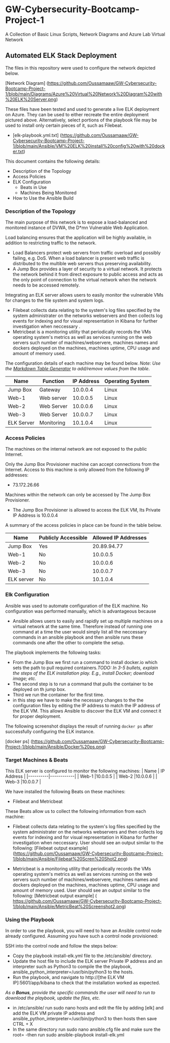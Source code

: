 # GW-Cybersecurity-Bootcamp-Project-1
A Collection of Basic Linux Scripts, Network Diagrams and Azure Lab Virtual Network
## Automated ELK Stack Deployment

The files in this repository were used to configure the network depicted below.

[Network Diagram] (https://github.com/Oussamaaw/GW-Cybersecurity-Bootcamp-Project-1/blob/main/Diagrams/Azure%20Virtual%20Network%20Diagram%20with%20ELK%20Server.png)

These files have been tested and used to generate a live ELK deployment on Azure. They can be used to either recreate the entire deployment pictured above.
 Alternatively, select portions of the playbook file may be used to install only certain pieces of it, such as Filebeat.

  - [elk-playbook.yml.txt] (https://github.com/Oussamaaw/GW-Cybersecurity-Bootcamp-Project-1/blob/main/Ansible/VM%20ELK%20install%20config%20with%20docker.txt)

This document contains the following details:
- Description of the Topology
- Access Policies
- ELK Configuration
  - Beats in Use
  - Machines Being Monitored
- How to Use the Ansible Build


### Description of the Topology

The main purpose of this network is to expose a load-balanced and monitored instance of DVWA, the D*mn Vulnerable Web Application.

Load balancing ensures that the application will be highly available, in addition to restricting traffic to the network.
- Load Balancers protect web servers from traffic overload and possibly failing, e.g. DoS. When a load balancer is present web traffic 
  is distributed to the multible web servers thus preserving availability.
- A Jump Box provides a layer of security to a virtual network. It protects the network behind it from direct exposure to public access and acts as the only
  point of connection to the virtual network when the network needs to be accessed remotely.

Integrating an ELK server allows users to easily monitor the vulnerable VMs for changes to the file system and system logs.
- Filebeat collects data relating to the system's log files specified by the system administrater on the networks webservers and then collects log events 
  for indexing and for visual representation in Kibana for further investigation when neccessary .
- Metricbeat is a monitoring utility that periodically records the VMs operating system's metrics as well as services running on the web servers such number of machines/webservere, 
  machines names and dockers deployed on the machines, machines uptime, CPU usage and amount of memory used.  

The configuration details of each machine may be found below.
_Note: Use the [Markdown Table Generator](http://www.tablesgenerator.com/markdown_tables) to add/remove values from the table_.

| Name     | Function | IP Address | Operating System |
|----------|----------|------------|------------------|
| Jump Box | Gateway  | 10.0.0.4   | Linux            |
| Web-1    |Web server| 10.0.0.5   | Linux            |
| Web-2    |Web Server| 10.0.0.6   | Linux            |
| Web-3    |Web Server| 10.0.0.7   | Linux            |
|ELK Server|Monitoring| 10.1.0.4   | Linux            |

### Access Policies

The machines on the internal network are not exposed to the public Internet. 

Only the Jump Box Provisioner machine can accept connections from the Internet. Access to this machine is only allowed from the following IP addresses:
- 73.172.26.66

Machines within the network can only be accessed by The Jump Box Provisioner.
- The Jump Box Provisioner is allowed to access the ELK VM, Its Private IP Address is 10.0.0.4

A summary of the access policies in place can be found in the table below.

| Name     | Publicly Accessible | Allowed IP Addresses |
|----------|---------------------|----------------------|
| Jump Box | Yes                 | 20.89.94.77	        |
| Web-1    | No                  |10.0.0.5              |
| Web-2    | No                  |10.0.0.6              |
| Web-3    | No                  |10.0.0.7		|
|ELK server|No			 |10.1.0.4		|
	
### Elk Configuration

Ansible was used to automate configuration of the ELK machine. No configuration was performed manually, which is advantageous because
- Ansible allows users to easily and rapidly set up multiple machines on a virtual network at the same time. Therefore instead of running one command at 
  a time the user would simply list all the neccessary commands in an ansible playbook and then ansible runs these commands one after the other to complete the setup.

The playbook implements the following tasks:
- From the Jump Box we first run a command to install docker.io which sets the path to pull required containers._TODO: In 3-5 bullets, explain the steps of the ELK installation play. E.g., install Docker; download image; etc._
- The second step is to run a command that pulls the container to be deployed on th jump box.
- Third we run the container for the first time.
- in this step we have to make the necessary changes to the the configuration files by editing the IP address to match the IP address of the ELK VM. This allows Ansible to discover the 
  ELK VM and connect it for proper deployment. 

The following screenshot displays the result of running `docker ps` after successfully configuring the ELK instance.

[docker ps] (https://github.com/Oussamaaw/GW-Cybersecurity-Bootcamp-Project-1/blob/main/Ansible/Docker%20ps.png)

### Target Machines & Beats
This ELK server is configured to monitor the following machines:
| Name     | IP Address | 
|----------|------------|
| Web-1    |10.0.0.5    | 
| Web-2    |10.0.0.6    | 
| Web-3    |10.0.0.7    | 


We have installed the following Beats on these machines:
- Filebeat and Metricbeat 

These Beats allow us to collect the following information from each machine:

- Filebeat collects data relating to the system's log files specified by the system administrater on the networks webservers and then collects log events 
  for indexing and for visual representation in Kibana for further investigation when neccessary. User should see an output similar to the following:
[Filebeat output example] (https://github.com/Oussamaaw/GW-Cybersecurity-Bootcamp-Project-1/blob/main/Ansible/Filebeat%20Scren%20Shot2.png)

- Metricbeat is a monitoring utility that periodically records the VMs operating system's metrics as well as services running on the web servers such number of machines/webservere, 
  machines names and dockers deployed on the machines, machines uptime, CPU usage and amount of memory used. User should see an output similar to the following: 
[Metricbeat output example] ( https://github.com/Oussamaaw/GW-Cybersecurity-Bootcamp-Project-1/blob/main/Ansible/MetricBeat%20Screenshot2.png)

### Using the Playbook
In order to use the playbook, you will need to have an Ansible control node already configured. Assuming you have such a control node provisioned: 

SSH into the control node and follow the steps below:
- Copy the playbook install-elk.yml  file to the /etc/ansible/ directory.
- Update the host file to include the ELK server Private IP address and an interpreter such as Python3 to compile the the playbook, ansible_python_interpreter=/usr/bin/python3 to the hosts.
- Run the playbook, and navigate to http://[the ELK VM IP]:5601/app/kibana to check that the installation worked as expected.

_As a **Bonus**, provide the specific commands the user will need to run to download the playbook, update the files, etc._
- in /etc/ansible/ run sudo nano hosts and edit the file by adding [elk] and add the ELK VM private IP address and ansible_python_interpreter=/usr/bin/python3 to 
  then hosts then save CTRL + X
- In the same directory run sudo nano ansible.cfg file and make sure the root=<your system admin> 
 -then run sudo ansible-playbook install-elk.yml
